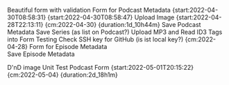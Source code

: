Beautiful form with validation
Form for Podcast Metadata   {start:2022-04-30T08:58:31} {start:2022-04-30T08:58:47}
Upload Image {start:2022-04-28T22:13:11} {cm:2022-04-30} {duration:1d_10h44m}
Save Podcast Metadata
Save Series (as list on Podcast?)
Upload MP3 and Read ID3 Tags into Form
Testing
Check SSH key for GitHub (is ist local key?) {cm:2022-04-28}
Form for Episode Metadata  
Save Episode Metadata  

D'nD image
Unit Test Podcast Form  {start:2022-05-01T20:15:22} {cm:2022-05-04} {duration:2d_18h1m}